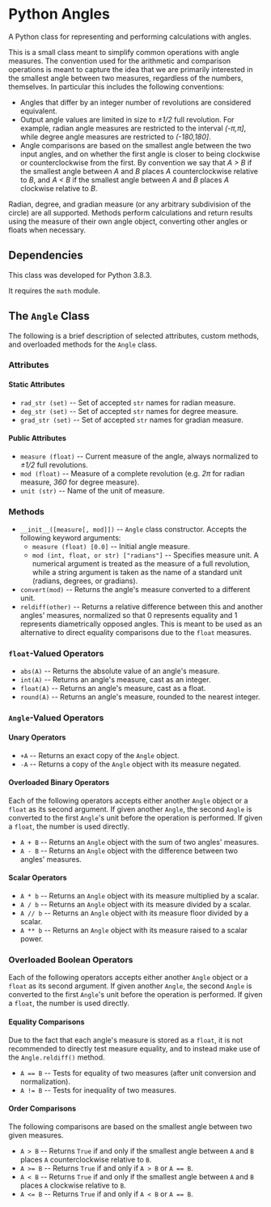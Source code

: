 # Python Angles

A Python class for representing and performing calculations with angles.

This is a small class meant to simplify common operations with angle measures. The convention used for the arithmetic and comparison operations is meant to capture the idea that we are primarily interested in the smallest angle between two measures, regardless of the numbers, themselves. In particular this includes the following conventions:

* Angles that differ by an integer number of revolutions are considered equivalent.
* Output angle values are limited in size to _±1/2_ full revolution. For example, radian angle measures are restricted to the interval _(-π,π]_, while degree angle measures are restricted to _(-180,180]_.
* Angle comparisons are based on the smallest angle between the two input angles, and on whether the first angle is closer to being clockwise or counterclockwise from the first. By convention we say that _A > B_ if the smallest angle between _A_ and _B_ places _A_ counterclockwise relative to _B_, and _A < B_ if the smallest angle between _A_ and _B_ places _A_ clockwise relative to _B_.

Radian, degree, and gradian measure (or any arbitrary subdivision of the circle) are all supported. Methods perform calculations and return results using the measure of their own angle object, converting other angles or floats when necessary.

## Dependencies

This class was developed for Python 3.8.3.

It requires the `math` module.

## The `Angle` Class

The following is a brief description of selected attributes, custom methods, and overloaded methods for the `Angle` class.

### Attributes

#### Static Attributes

* `rad_str (set)` -- Set of accepted `str` names for radian measure.
* `deg_str (set)` -- Set of accepted `str` names for degree measure.
* `grad_str (set)` -- Set of accepted `str` names for gradian measure.

#### Public Attributes

* `measure (float)` -- Current measure of the angle, always normalized to _±1/2_ full revolutions.
* `mod (float)` -- Measure of a complete revolution (e.g. _2π_ for radian measure, _360_ for degree measure).
* `unit (str)` -- Name of the  unit of measure.

### Methods

* `__init__([measure[, mod]])` -- `Angle` class constructor. Accepts the following keyword arguments:
  * `measure (float) [0.0]` -- Initial angle measure.
  * `mod (int, float, or str) ["radians"]` -- Specifies measure unit. A numerical argument is treated as the measure of a full revolution, while a string argument is taken as the name of a standard unit (radians, degrees, or gradians).
* `convert(mod)` -- Returns the angle's measure converted to a different unit.
* `reldiff(other)` -- Returns a relative difference between this and another angles' measures, normalized so that 0 represents equality and 1 represents diametrically opposed angles. This is meant to be used as an alternative to direct equality comparisons due to the `float` measures.

### `float`-Valued Operators

* `abs(A)` -- Returns the absolute value of an angle's measure.
* `int(A)` -- Returns an angle's measure, cast as an integer.
* `float(A)` -- Returns an angle's measure, cast as a float.
* `round(A)` -- Returns an angle's measure, rounded to the nearest integer.

### `Angle`-Valued Operators

#### Unary Operators

* `+A` -- Returns an exact copy of the `Angle` object.
* `-A` -- Returns a copy of the `Angle` object with its measure negated.

#### Overloaded Binary Operators

Each of the following operators accepts either another `Angle` object or a `float` as its second argument. If given another `Angle`, the second `Angle` is converted to the first `Angle`'s unit before the operation is performed. If given a `float`, the number is used directly.
* `A + B` -- Returns an `Angle` object with the sum of two angles' measures.
* `A - B` -- Returns an `Angle` object with the difference between two angles' measures.

#### Scalar Operators

* `A * b` -- Returns an `Angle` object with its measure multiplied by a scalar.
* `A / b` -- Returns an `Angle` object with its measure divided by a scalar.
* `A // b` -- Returns an `Angle` object with its measure floor divided by a scalar.
* `A ** b` -- Returns an `Angle` object with its measure raised to a scalar power.

### Overloaded Boolean Operators

Each of the following operators accepts either another `Angle` object or a `float` as its second argument. If given another `Angle`, the second `Angle` is converted to the first `Angle`'s unit before the operation is performed. If given a `float`, the number is used directly.

#### Equality Comparisons

Due to the fact that each angle's measure is stored as a `float`, it is not recommended to directly test measure equality, and to instead make use of the `Angle.reldiff()` method.
* `A == B` -- Tests for equality of two measures (after unit conversion and normalization).
* `A != B` -- Tests for inequality of two measures.

#### Order Comparisons

The following comparisons are based on the smallest angle between two given measures.
* `A > B` -- Returns `True` if and only if the smallest angle between `A` and `B` places `A` counterclockwise relative to `B`.
* `A >= B` -- Returns `True` if and only if `A > B` or `A == B`.
* `A < B` -- Returns `True` if and only if the smallest angle between `A` and `B` places `A` clockwise relative to `B`.
* `A <= B` -- Returns `True` if and only if `A < B` or `A == B`.
